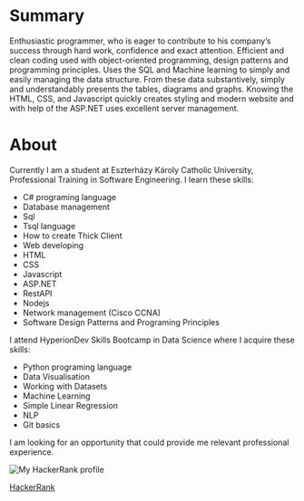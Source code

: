 # Summary
Enthusiastic programmer, who is eager to contribute to his company’s success through hard 
work, confidence and exact attention. Efficient and clean coding used with object-oriented 
programming, design patterns and programming principles. Uses the SQL and Machine 
learning to simply and easily managing the data structure. From these data substantively, 
simply and understandably presents the tables, diagrams and graphs. Knowing the HTML, 
CSS, and Javascript quickly creates styling and modern website and with help of the ASP.NET 
uses excellent server management.

# About
Currently I am a student at Eszterházy Károly Catholic University, Professional Training in Software Engineering. I learn these skills: 

* C# programing language
* Database management
* Sql
* Tsql language
* How to create Thick Client
* Web developing
* HTML
* CSS
* Javascript
* ASP.NET
* RestAPI
* Nodejs
* Network management (Cisco CCNA)
* Software Design Patterns and Programing Principles

I attend HyperionDev Skills Bootcamp in Data Science where I acquire these skills: 

* Python programing language
* Data Visualisation
* Working with Datasets
* Machine Learning
* Simple Linear Regression
* NLP 
* Git basics

I am looking for an opportunity that could provide me relevant professional experience.

![My HackerRank profile](https://www.google.com/url?sa=i&url=https%3A%2F%2Fen.wikipedia.org%2Fwiki%2FHackerRank&psig=AOvVaw2HxTR6HREPTYE-x2QsmTW3&ust=1692292073009000&source=images&cd=vfe&opi=89978449&ved=0CBAQjRxqFwoTCIiz8rDV4YADFQAAAAAdAAAAABAE)

[HackerRank](https://www.hackerrank.com/herczeg_tamas_b1)

<!--
**scktom/scktom** is a ✨ _special_ ✨ repository because its `README.md` (this file) appears on your GitHub profile.

Here are some ideas to get you started:

- 🔭 I’m currently working on ...
- 🌱 I’m currently learning ...
- 👯 I’m looking to collaborate on ...
- 🤔 I’m looking for help with ...
- 💬 Ask me about ...
- 📫 How to reach me: ...
- 😄 Pronouns: ...
- ⚡ Fun fact: ...
-->
